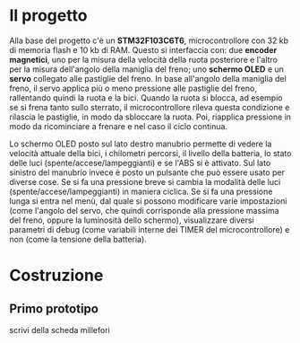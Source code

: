 # Il progetto
Alla base del progetto c'è un **STM32F103C6T6**, microcontrollore con 32 kb di memoria flash e 10 kb di RAM. Questo si interfaccia con: due **encoder magnetici**, uno per la misura della velocità della ruota posteriore e l'altro per la misura dell'angolo della maniglia del freno; uno **schermo OLED** e un **servo** collegato alle pastiglie del freno. In base all'angolo della maniglia del freno, il servo applica più o meno pressione alle pastiglie del freno, rallentando quindi la ruota e la bici. Quando la ruota si blocca, ad esempio se si frena tanto sullo sterrato, il microcontrollore rileva questa condizione e rilascia le pastiglie, in modo da sbloccare la ruota. Poi, riapplica pressione in modo da ricominciare a frenare e nel caso il ciclo continua.

Lo schermo OLED posto sul lato destro manubrio permette di vedere la velocità attuale della bici, i chilometri percorsi, il livello della batteria, lo stato delle luci (spente/accese/lampeggianti) e se l'ABS si è attivato. Sul lato sinistro del manubrio invece è posto un pulsante che può essere usato per diverse cose. Se si fa una pressione breve si cambia la modalità delle luci (spente/accese/lampeggianti) in maniera ciclica. Se si fa una pressione lunga si entra nel menù, dal quale si possono modificare varie impostazioni (come l'angolo del servo, che quindi corrisponde alla pressione massima del freno, oppure la luminosità dello schermo), visualizzare diversi parametri di debug (come variabili interne dei TIMER del microcontrollore) e non (come la tensione della batteria).
# Costruzione
## Primo prototipo
scrivi della scheda millefori